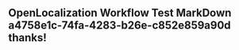 <properties
ms.topic="hero-topic"
ms.test1="hero-topic"
ms.test2="test"/>

## OpenLocalization Workflow Test MarkDown a4758e1c-74fa-4283-b26e-c852e859a90d thanks!
